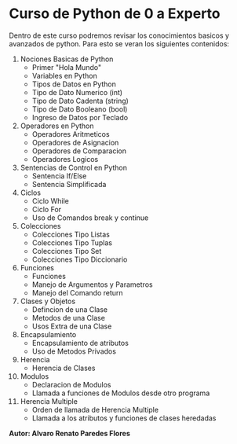 # **Curso de Python de 0 a Experto**
Dentro de este curso podremos revisar los conocimientos basicos y avanzados de python.
Para esto se veran  los siguientes contenidos:
1. Nociones Basicas de Python
    - Primer "Hola Mundo"
    - Variables en Python
    - Tipos de Datos en Python
    - Tipo de Dato Numerico (int)
    - Tipo de Dato Cadenta (string)
    - Tipo de Dato Booleano (bool)
    - Ingreso de Datos por Teclado
2. Operadores en Python
    - Operadores Aritmeticos
    - Operadores de Asignacion
    - Operadores de Comparacion
    - Operadores Logicos
3. Sentencias de Control en Python
    - Sentencia If/Else
    - Sentencia Simplificada
4. Ciclos
    - Ciclo While
    - Ciclo For
    - Uso de Comandos break y continue
5. Colecciones
    - Colecciones Tipo Listas
    - Colecciones Tipo Tuplas
    - Colecciones Tipo Set
    - Colecciones Tipo Diccionario
6. Funciones
    - Funciones
    - Manejo de Argumentos y Parametros
    - Manejo del Comando return
7. Clases y Objetos
    - Defincion de una Clase
    - Metodos de una Clase
    - Usos Extra de una Clase
8. Encapsulamiento
    - Encapsulamiento de atributos
    - Uso de Metodos Privados
9. Herencia
    - Herencia de Clases
10. Modulos
    - Declaracion de Modulos
    - Llamada a funciones de Modulos desde otro programa
11. Herencia Multiple
    - Orden de llamada de Herencia Multiple
    - Llamada a los atributos y funciones de clases heredadas

**Autor: Alvaro Renato Paredes Flores**
